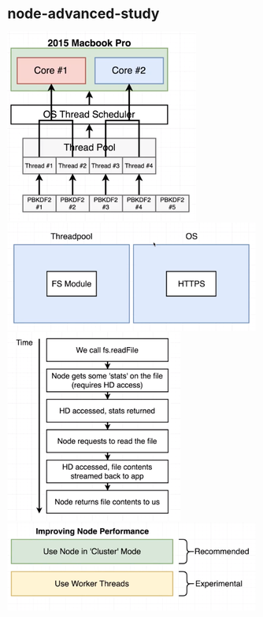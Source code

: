 # node-advanced-study
![Alt text](node-thread-pool.png?raw=true "Title")
![Alt text](thread-pool-os.png?raw=true "Title")
![Alt text](node-fs.png?raw=true "Title")
![Alt text](improve-node-performance.png?raw=true "Title")
